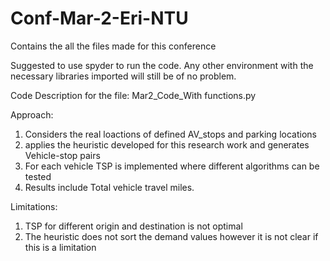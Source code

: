 # Conf-Mar-2-Eri-NTU
Contains the all the files made for this conference

Suggested to use spyder to run the code. Any other environment with the necessary libraries imported will still be of no problem.

Code Description for the file: Mar2_Code_With functions.py

Approach:
1. Considers the real loactions of defined AV_stops and parking locations
2. applies the heuristic developed for this research work and generates Vehicle-stop pairs
3. For each vehicle TSP is implemented where different algorithms can be tested
4. Results include Total vehicle travel miles.

Limitations:
1. TSP for different origin and destination is not optimal
2. The heuristic does not sort the demand values however it is not clear if this is a limitation


